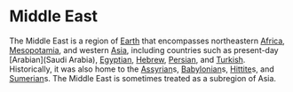# Middle East

The Middle East is a region of [Earth](Earth) that encompasses northeastern [Africa](Africa), [Mesopotamia](Mesopotamia), and western [Asia](Asia), including countries such as present-day [Arabian](Saudi Arabia), [Egyptian](Egypt), [Hebrew](Israel), [Persian](Iran), and [Turkish](Turkey). Historically, it was also home to the [Assyrian](Assyrian)s, [Babylonian](Babylonian)s, [Hittite](Hittite)s, and [Sumerian](Sumerian)s.
The Middle East is sometimes treated as a subregion of Asia.
